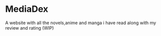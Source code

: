 # MediaDex
A website with all the novels,anime and manga i have read along with my review and rating (WIP)
